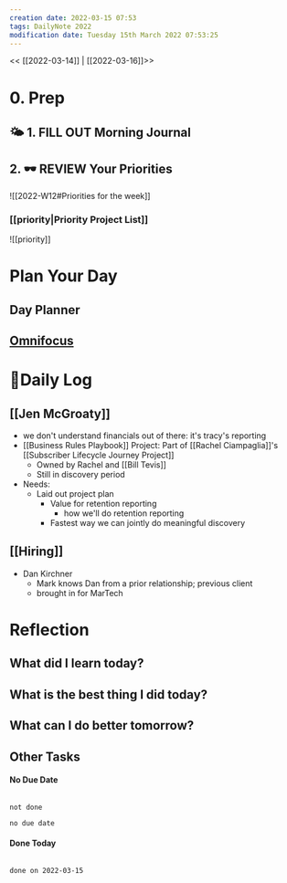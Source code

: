 ```yaml
---
creation date: 2022-03-15 07:53
tags: DailyNote 2022
modification date: Tuesday 15th March 2022 07:53:25
---
```


<< [[2022-03-14]] | [[2022-03-16]]>>

# 0. Prep
## 🌤 1. **FILL OUT** Morning Journal
## 2. 🕶 **REVIEW** Your Priorities
![[2022-W12#Priorities for the week]]
### [[priority|Priority Project List]] 
![[priority]]
# Plan Your Day
## Day Planner
## [Omnifocus](omnifocus:///forecast)
# 📓Daily Log
## [[Jen McGroaty]]
- we don't understand financials out of there: it's tracy's reporting
- [[Business Rules Playbook]] Project: Part of [[Rachel Ciampaglia]]'s [[Subscriber Lifecycle Journey Project]]
	- Owned by Rachel and [[Bill Tevis]]
	- Still in discovery period
- Needs:
	- Laid out project plan
		- Value for retention reporting
			- how we'll do retention reporting
		- Fastest way we can jointly do meaningful discovery
## [[Hiring]]
- Dan Kirchner
	- Mark knows Dan from a prior relationship; previous client
	- brought in for MarTech
# Reflection
## What did I learn today?
## What is the best thing I did today?
## What can I do better tomorrow?
## Other Tasks
#### No Due Date

```tasks

not done

no due date

```
#### Done Today

```tasks

done on 2022-03-15

```